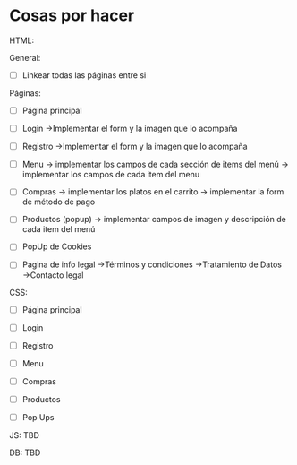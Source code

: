 
# Cosas por hacer

HTML:

General:

- [ ] Linkear todas las páginas entre si

Páginas:

- [ ] Página principal

- [ ] Login →Implementar el form y la imagen que lo acompaña

- [ ] Registro →Implementar el form y la imagen que lo acompaña

- [ ] Menu → implementar los campos de cada sección de items del menú
         → implementar los campos de cada item del menu

- [ ] Compras → implementar los platos en el carrito
            → implementar la form de método de pago

- [ ] Productos (popup) → implementar campos de imagen y descripción de cada item del menú

- [ ] PopUp de Cookies

- [ ] Pagina de info legal →Términos y condiciones
                         →Tratamiento de Datos
                         →Contacto legal

CSS:

- [ ] Página principal

- [ ] Login

- [ ] Registro

- [ ] Menu

- [ ] Compras

- [ ] Productos

- [ ] Pop Ups

JS: TBD

DB: TBD
